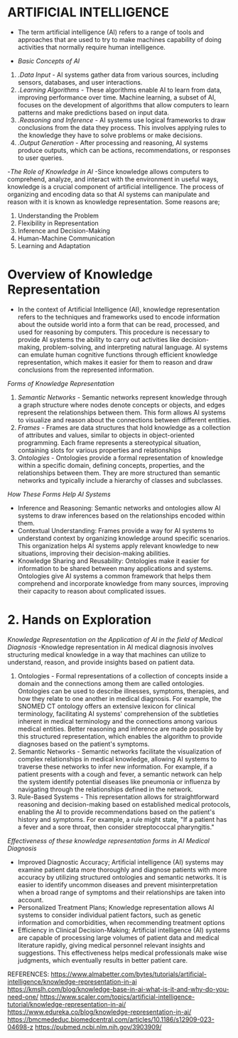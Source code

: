 #  ARTIFICIAL INTELLIGENCE

- The term artificial intelligence (AI) refers to a range of tools and approaches that are used to try to make machines capability of doing activities that normally require human intelligence.

- *Basic Concepts of AI*

1. *.Data Input* -  AI systems gather data from various sources, including sensors, databases, and user interactions.
2. *.Learning Algorithms* - These algorithms enable AI to learn from data, improving performance over time. Machine learning, a subset of AI, focuses on the development of algorithms that allow computers to learn patterns and make predictions based on input data.
3. *.Reasoning and Inference* -  AI systems use logical frameworks to draw conclusions from the data they process. This involves applying rules to the knowledge they have to solve problems or make decisions.
4. *.Output Generation* - After processing and reasoning, AI systems produce outputs, which can be actions, recommendations, or responses to user queries.

-*The Role of Knowledge in AI*
    -Since knowledge allows computers to comprehend, analyze, and interact with the environment in useful ways, knowledge is a crucial component of artificial intelligence. The process of organizing and encoding data so that AI systems can manipulate and reason with it is known as knowledge representation. 
Some reasons are;
1. Understanding the Problem
2. Flexibility in Representation
3. Inference and Decision-Making
4. Human-Machine Communication
5. Learning and Adaptation


# Overview of Knowledge Representation
- In the context of Artificial Intelligence (AI), knowledge representation refers to the techniques and frameworks used to encode information about the outside world into a form that can be read, processed, and used for reasoning by computers. This procedure is necessary to provide AI systems the ability to carry out activities like decision-making, problem-solving, and interpreting natural language. AI systems can emulate human cognitive functions through efficient knowledge representation, which makes it easier for them to reason and draw conclusions from the represented information.

*Forms of Knowledge Representation*

1. *Semantic Networks* - Semantic networks represent knowledge through a graph structure where nodes denote concepts or objects, and edges represent the relationships between them. This form allows AI systems to visualize and reason about the connections between different entities. 
2. *Frames* - Frames are data structures that hold knowledge as a collection of attributes and values, similar to objects in object-oriented programming. Each frame represents a stereotypical situation, containing slots for various properties and relationships
3. *Ontologies* - Ontologies provide a formal representation of knowledge within a specific domain, defining concepts, properties, and the relationships between them. They are more structured than semantic networks and typically include a hierarchy of classes and subclasses.

*How These Forms Help AI Systems*
- Inference and Reasoning: Semantic networks and ontologies allow AI systems to draw inferences based on the relationships encoded within them.
- Contextual Understanding: Frames provide a way for AI systems to understand context by organizing knowledge around specific scenarios. This organization helps AI systems apply relevant knowledge to new situations, improving their decision-making abilities.
- Knowledge Sharing and Reusability: Ontologies make it easier for information to be shared between many applications and systems. Ontologies give AI systems a common framework that helps them comprehend and incorporate knowledge from many sources, improving their capacity to reason about complicated issues.

# 2. Hands on Exploration

*Knowledge Representation on the Application of AI in the field of Medical Diagnosis*
-Knowledge representation in AI medical diagnosis involves structuring medical knowledge in a way that machines can utilize to understand, reason, and provide insights based on patient data.

1. Ontologies - Formal representations of a collection of concepts inside a domain and the connections among them are called ontologies. Ontologies can be used to describe illnesses, symptoms, therapies, and how they relate to one another in medical diagnosis. For example, the SNOMED CT ontology offers an extensive lexicon for clinical terminology, facilitating AI systems' comprehension of the subtleties inherent in medical terminology and the connections among various medical entities. Better reasoning and inference are made possible by this structured representation, which enables the algorithm to provide diagnoses based on the patient's symptoms.
2. Semantic Networks - Semantic networks facilitate the visualization of complex relationships in medical knowledge, allowing AI systems to traverse these networks to infer new information. For example, if a patient presents with a cough and fever, a semantic network can help the system identify potential diseases like pneumonia or influenza by navigating through the relationships defined in the network.
3. Rule-Based Systems - This representation allows for straightforward reasoning and decision-making based on established medical protocols, enabling the AI to provide recommendations based on the patient's history and symptoms. For example, a rule might state, "If a patient has a fever and a sore throat, then consider streptococcal pharyngitis."

*Effectiveness of these knowledge representation forms in AI Medical Diagnosis*

- Improved Diagnostic Accuracy; Artificial intelligence (AI) systems may examine patient data more thoroughly and diagnose patients with more accuracy by utilizing structured ontologies and semantic networks. It is easier to identify uncommon diseases and prevent misinterpretation when a broad range of symptoms and their relationships are taken into account.
- Personalized Treatment Plans;  Knowledge representation allows AI systems to consider individual patient factors, such as genetic information and comorbidities, when recommending treatment options
- Efficiency in Clinical Decision-Making; Artificial intelligence (AI) systems are capable of processing large volumes of patient data and medical literature rapidly, giving medical personnel relevant insights and suggestions. This effectiveness helps medical professionals make wise judgments, which eventually results in better patient care.
  
REFERENCES:
https://www.almabetter.com/bytes/tutorials/artificial-intelligence/knowledge-representation-in-ai
https://kmslh.com/blog/knowledge-base-in-ai-what-is-it-and-why-do-you-need-one/
https://www.scaler.com/topics/artificial-intelligence-tutorial/knowledge-representation-in-ai/
https://www.edureka.co/blog/knowledge-representation-in-ai/
https://bmcmededuc.biomedcentral.com/articles/10.1186/s12909-023-04698-z
https://pubmed.ncbi.nlm.nih.gov/3903909/

